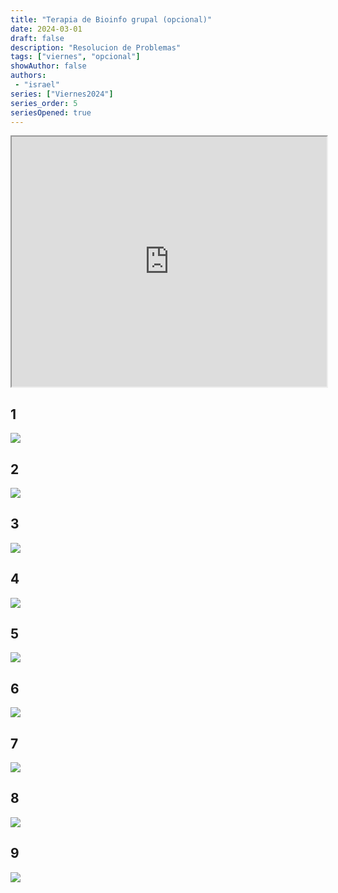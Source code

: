 ```yaml
---
title: "Terapia de Bioinfo grupal (opcional)"
date: 2024-03-01
draft: false
description: "Resolucion de Problemas"
tags: ["viernes", "opcional"]
showAuthor: false
authors:
 - "israel"
series: ["Viernes2024"]
series_order: 5
seriesOpened: true
---
```


<iframe src="https://drive.google.com/file/d/1aZ9niNhjRrE9tCs0ANqP_NAwUPW6JGd6/preview" width="100%" height="400" allow="autoplay" allowfullscreen="true">

</iframe>

## 1

![](img/1.jpg)

## 2

![](img/2.jpg)

## 3

![](img/3.jpg)

## 4

![](img/4.jpg)

## 5

![](img/5.jpg)

## 6

![](img/6.jpg)

## 7

![](img/7.jpg)

## 8

![](img/8.jpg)

## 9

![](img/9.jpg)
